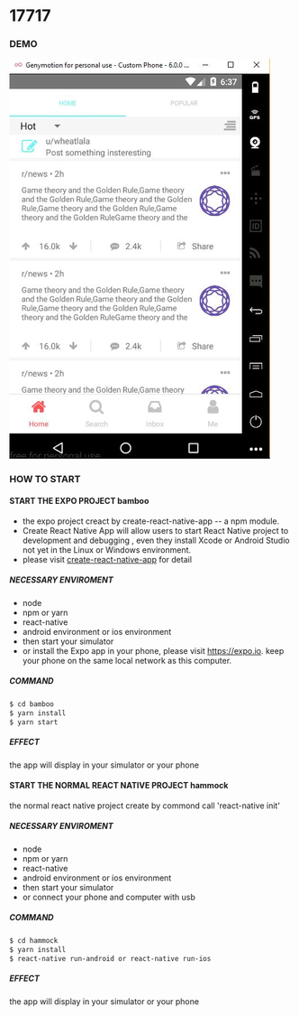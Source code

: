 
# 17717

### DEMO

![image](https://github.com/pearlBarley/17717/blob/master/hammock/src/assets/img/projectDemo.jpg)

### HOW TO START

#### START THE EXPO PROJECT bamboo
* the expo project creact by create-react-native-app -- a npm module.
* Create React Native App will allow users to start React Native project to development and debugging , even they install Xcode or Android Studio not yet in the Linux or Windows environment.
* please visit [create-react-native-app](https://github.com/react-community/create-react-native-app) for detail

##### NECESSARY ENVIROMENT

* node
* npm or yarn
* react-native
* android environment or ios environment
* then start your simulator 
* or install the Expo app in your phone, please visit https://expo.io. keep your phone on the same local network as this computer.

##### COMMAND
```
$ cd bamboo
$ yarn install
$ yarn start
```
##### EFFECT
the app will display in your simulator or your phone


#### START THE NORMAL REACT NATIVE PROJECT hammock
the normal react native project create by commond call 'react-native init'

##### NECESSARY ENVIROMENT

* node
* npm or yarn
* react-native
* android environment or ios environment
* then start your simulator 
* or connect your phone and computer with usb

##### COMMAND
```
$ cd hammock
$ yarn install
$ react-native run-android or react-native run-ios
```
##### EFFECT
the app will display in your simulator or your phone